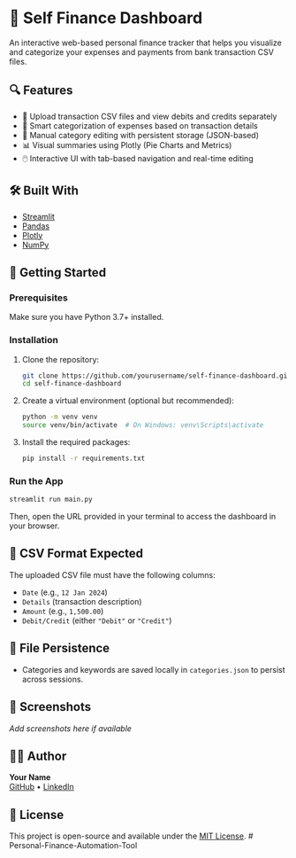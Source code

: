 # 💸 Self Finance Dashboard

An interactive web-based personal finance tracker that helps you visualize and categorize your expenses and payments from bank transaction CSV files.

## 🔍 Features

- 📁 Upload transaction CSV files and view debits and credits separately
- 🧠 Smart categorization of expenses based on transaction details
- 📝 Manual category editing with persistent storage (JSON-based)
- 📊 Visual summaries using Plotly (Pie Charts and Metrics)
- 🖱️ Interactive UI with tab-based navigation and real-time editing

## 🛠️ Built With

- [Streamlit](https://streamlit.io/)
- [Pandas](https://pandas.pydata.org/)
- [Plotly](https://plotly.com/)
- [NumPy](https://numpy.org/)

## 🚀 Getting Started

### Prerequisites

Make sure you have Python 3.7+ installed.

### Installation

1. Clone the repository:
   ```bash
   git clone https://github.com/yourusername/self-finance-dashboard.git
   cd self-finance-dashboard
   ```

2. Create a virtual environment (optional but recommended):
   ```bash
   python -m venv venv
   source venv/bin/activate  # On Windows: venv\Scripts\activate
   ```

3. Install the required packages:
   ```bash
   pip install -r requirements.txt
   ```

### Run the App

```bash
streamlit run main.py
```

Then, open the URL provided in your terminal to access the dashboard in your browser.

## 🧾 CSV Format Expected

The uploaded CSV file must have the following columns:

- `Date` (e.g., `12 Jan 2024`)
- `Details` (transaction description)
- `Amount` (e.g., `1,500.00`)
- `Debit/Credit` (either `"Debit"` or `"Credit"`)

## 📂 File Persistence

- Categories and keywords are saved locally in `categories.json` to persist across sessions.

## 📌 Screenshots

*Add screenshots here if available*

## 🧑‍💻 Author

**Your Name**  
[GitHub](https://github.com/yourusername) • [LinkedIn](https://linkedin.com/in/yourprofile)

## 📄 License

This project is open-source and available under the [MIT License](LICENSE).
#   P e r s o n a l - F i n a n c e - A u t o m a t i o n - T o o l  
 